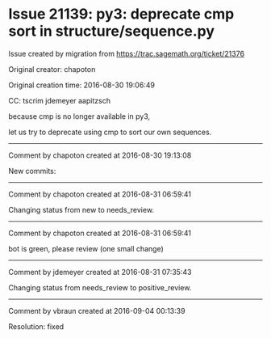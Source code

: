 # Issue 21139: py3: deprecate cmp sort in structure/sequence.py

Issue created by migration from https://trac.sagemath.org/ticket/21376

Original creator: chapoton

Original creation time: 2016-08-30 19:06:49

CC:  tscrim jdemeyer aapitzsch

because cmp is no longer available in py3,

let us try to deprecate using cmp to sort our own sequences.


---

Comment by chapoton created at 2016-08-30 19:13:08

New commits:


---

Comment by chapoton created at 2016-08-31 06:59:41

Changing status from new to needs_review.


---

Comment by chapoton created at 2016-08-31 06:59:41

bot is green, please review (one small change)


---

Comment by jdemeyer created at 2016-08-31 07:35:43

Changing status from needs_review to positive_review.


---

Comment by vbraun created at 2016-09-04 00:13:39

Resolution: fixed
